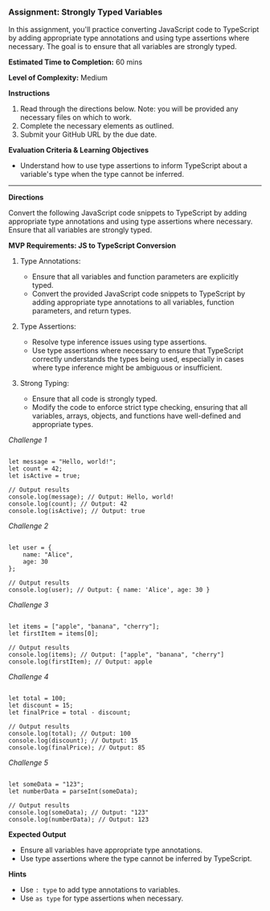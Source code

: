 ### Assignment: Strongly Typed Variables

In this assignment, you'll practice converting JavaScript code to TypeScript by adding appropriate type annotations and using type assertions where necessary. The goal is to ensure that all variables are strongly typed.

**Estimated Time to Completion:** 60 mins

**Level of Complexity:** Medium

**Instructions**

1. Read through the directions below. Note: you will be provided any necessary files on which to work.
2. Complete the necessary elements as outlined.
3. Submit your GitHub URL by the due date.

**Evaluation Criteria & Learning Objectives**

- Understand how to use type assertions to inform TypeScript about a variable's type when the type cannot be inferred.

---

**Directions**

Convert the following JavaScript code snippets to TypeScript by adding appropriate type annotations and using type assertions where necessary. Ensure that all variables are strongly typed.

**MVP Requirements: JS to TypeScript Conversion**

1. Type Annotations:
    - Ensure that all variables and function parameters are explicitly typed.
    - Convert the provided JavaScript code snippets to TypeScript by adding appropriate type annotations to all variables, function parameters, and return types.

2. Type Assertions:
    - Resolve type inference issues using type assertions.
    - Use type assertions where necessary to ensure that TypeScript correctly understands the types being used, especially in cases where type inference might be ambiguous or insufficient.

3. Strong Typing:
    - Ensure that all code is strongly typed.
    - Modify the code to enforce strict type checking, ensuring that all variables, arrays, objects, and functions have well-defined and appropriate types.

*Challenge 1*

```tsx

let message = "Hello, world!";
let count = 42;
let isActive = true;

// Output results
console.log(message); // Output: Hello, world!
console.log(count); // Output: 42
console.log(isActive); // Output: true

```

*Challenge 2*

```tsx

let user = {
    name: "Alice",
    age: 30
};

// Output results
console.log(user); // Output: { name: 'Alice', age: 30 }

```

*Challenge 3*

```tsx

let items = ["apple", "banana", "cherry"];
let firstItem = items[0];

// Output results
console.log(items); // Output: ["apple", "banana", "cherry"]
console.log(firstItem); // Output: apple

```

*Challenge 4*

```tsx

let total = 100;
let discount = 15;
let finalPrice = total - discount;

// Output results
console.log(total); // Output: 100
console.log(discount); // Output: 15
console.log(finalPrice); // Output: 85

```

*Challenge 5*

```tsx

let someData = "123";
let numberData = parseInt(someData);

// Output results
console.log(someData); // Output: "123"
console.log(numberData); // Output: 123

```

**Expected Output**

- Ensure all variables have appropriate type annotations.
- Use type assertions where the type cannot be inferred by TypeScript.

**Hints**

- Use `: type` to add type annotations to variables.
- Use `as type` for type assertions when necessary.
